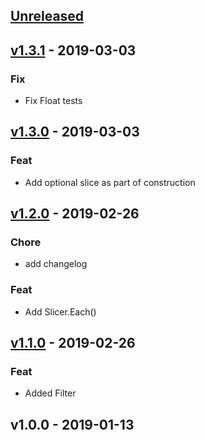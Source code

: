 <a name="unreleased"></a>

## [Unreleased]

<a name="v1.3.1"></a>

## [v1.3.1] - 2019-03-03

### Fix

- Fix Float tests

<a name="v1.3.0"></a>

## [v1.3.0] - 2019-03-03

### Feat

- Add optional slice as part of construction

<a name="v1.2.0"></a>

## [v1.2.0] - 2019-02-26

### Chore

- add changelog

### Feat

- Add Slicer.Each()

<a name="v1.1.0"></a>

## [v1.1.0] - 2019-02-26

### Feat

- Added Filter

<a name="v1.0.0"></a>

## v1.0.0 - 2019-01-13

[Unreleased]: https://github.com/leaanthony/slicer/compare/v1.3.1...HEAD
[v1.3.1]: https://github.com/leaanthony/slicer/compare/v1.3.0...v1.3.1
[v1.3.0]: https://github.com/leaanthony/slicer/compare/v1.2.0...v1.3.0
[v1.2.0]: https://github.com/leaanthony/slicer/compare/v1.1.0...v1.2.0
[v1.1.0]: https://github.com/leaanthony/slicer/compare/v1.0.0...v1.1.0
